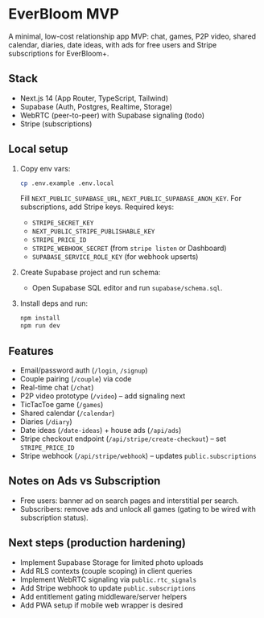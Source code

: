# EverBloom MVP

A minimal, low-cost relationship app MVP: chat, games, P2P video, shared calendar, diaries, date ideas, with ads for free users and Stripe subscriptions for EverBloom+.

## Stack
- Next.js 14 (App Router, TypeScript, Tailwind)
- Supabase (Auth, Postgres, Realtime, Storage)
- WebRTC (peer-to-peer) with Supabase signaling (todo)
- Stripe (subscriptions)

## Local setup
1. Copy env vars:
   ```bash
   cp .env.example .env.local
   ```
   Fill `NEXT_PUBLIC_SUPABASE_URL`, `NEXT_PUBLIC_SUPABASE_ANON_KEY`. For subscriptions, add Stripe keys.
   Required keys:
   - `STRIPE_SECRET_KEY`
   - `NEXT_PUBLIC_STRIPE_PUBLISHABLE_KEY`
   - `STRIPE_PRICE_ID`
   - `STRIPE_WEBHOOK_SECRET` (from `stripe listen` or Dashboard)
   - `SUPABASE_SERVICE_ROLE_KEY` (for webhook upserts)

2. Create Supabase project and run schema:
   - Open Supabase SQL editor and run `supabase/schema.sql`.

3. Install deps and run:
   ```bash
   npm install
   npm run dev
   ```

## Features
- Email/password auth (`/login`, `/signup`)
- Couple pairing (`/couple`) via code
- Real-time chat (`/chat`)
- P2P video prototype (`/video`) – add signaling next
- TicTacToe game (`/games`)
- Shared calendar (`/calendar`)
- Diaries (`/diary`)
- Date ideas (`/date-ideas`) + house ads (`/api/ads`)
- Stripe checkout endpoint (`/api/stripe/create-checkout`) – set `STRIPE_PRICE_ID`
 - Stripe webhook (`/api/stripe/webhook`) – updates `public.subscriptions`

## Notes on Ads vs Subscription
- Free users: banner ad on search pages and interstitial per search.
- Subscribers: remove ads and unlock all games (gating to be wired with subscription status).

## Next steps (production hardening)
- Implement Supabase Storage for limited photo uploads
- Add RLS contexts (couple scoping) in client queries
- Implement WebRTC signaling via `public.rtc_signals`
- Add Stripe webhook to update `public.subscriptions`
- Add entitlement gating middleware/server helpers
- Add PWA setup if mobile web wrapper is desired
